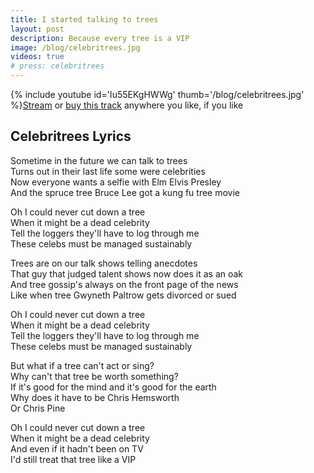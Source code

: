 ```yaml
---
title: I started talking to trees
layout: post
description: Because every tree is a VIP
image: /blog/celebritrees.jpg
videos: true
# press: celebritrees
---
```




{% include youtube id='Iu55EKgHWWg' thumb='/blog/celebritrees.jpg' %}[Stream](https://olifro.st/stream) or [buy this track](https://olifrost.bandcamp.com) anywhere you like, if you like 

## Celebritrees Lyrics
Sometime in the future we can talk to trees   
Turns out in their last life some were celebrities   
Now everyone wants a selfie with Elm Elvis Presley   
And the spruce tree Bruce Lee got a kung fu tree movie   
   
Oh I could never cut down a tree   
When it might be a dead celebrity   
Tell the loggers they'll have to log through me   
These celebs must be managed sustainably   
   
Trees are on our talk shows telling anecdotes   
That guy that judged talent shows now does it as an oak   
And tree gossip's always on the front page of the news   
Like when tree Gwyneth Paltrow gets divorced or sued   
   
Oh I could never cut down a tree   
When it might be a dead celebrity   
Tell the loggers they'll have to log through me   
These celebs must be managed sustainably   
   
But what if a tree can't act or sing?   
Why can't that tree be worth something?   
If it's good for the mind and it's good for the earth   
Why does it have to be Chris Hemsworth   
Or Chris Pine   
   
Oh I could never cut down a tree   
When it might be a dead celebrity   
And even if it hadn't been on TV   
I'd still treat that tree like a VIP